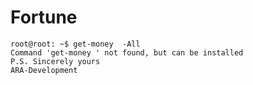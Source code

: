 # Fortune
    root@root: ~$ get-money  -All  
	Command 'get-money ' not found, but can be installed  
	P.S. Sincerely yours  
    ARA-Development  
                
